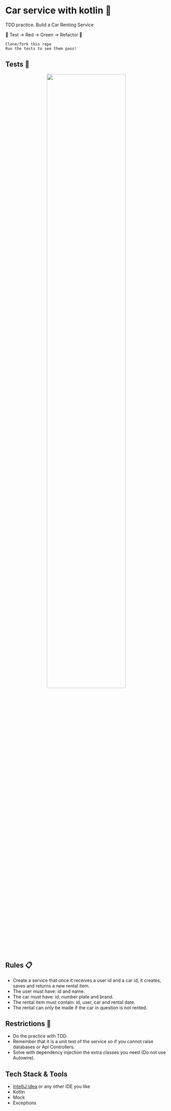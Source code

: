 # Car service with kotlin 🚙

TDD practice. Build a Car Renting Service

🚥 Test → Red → Green → Refactor 🔁

```
Clone/fork this repo
Run the tests to see them pass!
```

## Tests 🚦

<p align="center">
<img src="./src/carTest.png" width=70%>
</p>

## Rules 📋

- Create a service that once it receives a user id and a car id, it creates, saves and returns a new rental item.
- The user must have: id and name.
- The car must have: id, number plate and brand.
- The rental item must contain: id, user, car and rental date.
- The rental can only be made if the car in question is not rented.

## Restrictions 🚨

- Do the practice with TDD.
- Remember that it is a unit test of the service so if you cannot raise databases or Api Controllers.
- Solve with dependency injection the extra classes you need (Do not use Autowire).

## Tech Stack & Tools

- [IntelliJ Idea](https://www.jetbrains.com/idea/) or any other IDE you like
- Kotlin
- Mock
- Exceptions
